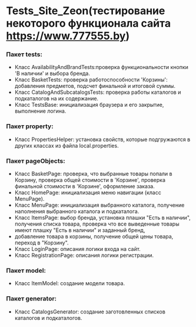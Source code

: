 # Tests_Site_Zeon(тестирование некоторого функционала сайта https://www.777555.by)

### Пакет tests:
+ Класс AvailabilityAndBrandTests:проверка функциональности кнопки 'В наличии' и выбора бренда.
+ Класс BasketTests: проверка работоспособности 'Корзины': добавления предметов, подсчет финальной и итоговой суммы.
+ Класс CatalogAndSubcatalogsTests: проверка работы каталогов и подкаталогов на их содержание.
+ Класс TestsBase: инициализация браузера и его закрытие, выполнение логина.

### Пакет property:
+ Класс PropertiesHelper: установка свойств, которые подгружаются в других классах из файла local.properties.

### Пакет pageObjects:
+ Класс BasketPage: проверка, что выбранные товары попали в Корзину, проверка общей стоимости в 'Корзине', проверка финальной стоимости в 'Корзине', оформление заказа.
+ Класс HomePage: инициализация меню навигации (класс MenuPage).
+ Класс MenuPage: инициализация выбранного каталога, получение наполнения выбранного каталога и подкаталога.
+ Класс ItemsPage: выбор бренда, установка плашки "Есть в наличии", получения списка товара, проверка что все выведенные товары имеют плашку "Есть в наличии" и заданный бренд,
+ добавление товара в корзины, получение общей цены товара, переход в "Корзину".
+ Класс LoginPage: описания логики входа на сайт.
+ Класс RegistrationPage: описания логики регистрации.

### Пакет model: 
+ Класс ItemModel: создание модели товара.

### Пакет generator:
+ Класс CatalogsGenerator: создание заготовленных списков каталогов и подкаталогов. 
